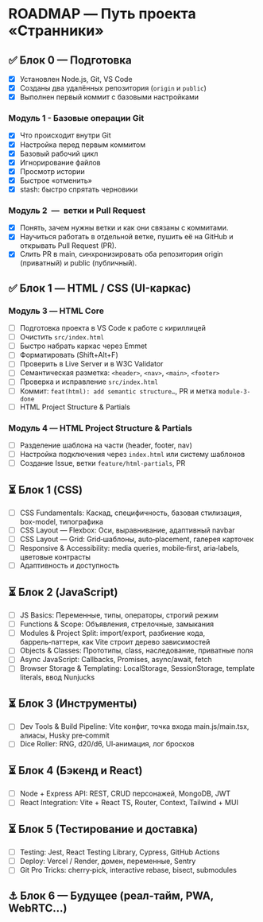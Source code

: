 # ROADMAP — Путь проекта «Странники»

## ✅ Блок 0 — Подготовка
- [x] Установлен Node.js, Git, VS Code
- [x] Созданы два удалённых репозитория (`origin` и `public`)
- [x] Выполнен первый коммит с базовыми настройками

### Модуль 1 - Базовые операции Git
- [x] Что происходит внутри Git
- [x] Настройка перед первым коммитом
- [x] Базовый рабочий цикл
- [x] Игнорирование файлов
- [x] Просмотр истории
- [x] Быстрое «отменить»
- [x] stash: быстро спрятать черновики

### Модуль 2 — ветки и Pull Request
- [x] Понять, зачем нужны ветки и как они связаны с коммитами.
- [x] Научиться работать в отдельной ветке, пушить её на GitHub и открывать Pull Request (PR).
- [x] Слить PR в main, синхронизировать оба репозитория origin (приватный) и public (публичный).

## ✅ Блок 1 — HTML / CSS (UI-каркас)

### Модуль 3 — HTML Core
- [ ] Подготовка проекта в VS Code к работе с кириллицей
- [ ] Очистить `src/index.html`
- [ ] Быстро набрать каркас через Emmet
- [ ] Форматировать (Shift+Alt+F)
- [ ] Проверить в Live Server и в W3C Validator
- [ ] Семантическая разметка: `<header>`, `<nav>`, `<main>`, `<footer>`
- [ ] Проверка и исправление `src/index.html`
- [ ] Коммит: `feat(html): add semantic structure…`, PR и метка `module-3-done`
- [ ] HTML Project Structure & Partials

### Модуль 4 — HTML Project Structure & Partials
- [ ] Разделение шаблона на части (header, footer, nav)
- [ ] Настройка подключения через `index.html` или систему шаблонов
- [ ] Создание Issue, ветки `feature/html-partials`, PR

## ⏳ Блок 1 (CSS)
- [ ] CSS Fundamentals: Каскад, специфичность, базовая стилизация, box-model, типографика
- [ ] CSS Layout — Flexbox: Оси, выравнивание, адаптивный navbar
- [ ] CSS Layout — Grid: Grid‑шаблоны, auto‑placement, галерея карточек
- [ ] Responsive & Accessibility: media queries, mobile‑first, aria‑labels, цветовые контрасты
- [ ] Адаптивность и доступность

## ⏳ Блок 2 (JavaScript)
- [ ] JS Basics: Переменные, типы, операторы, строгий режим
- [ ] Functions & Scope: Объявления, стрелочные, замыкания
- [ ] Modules & Project Split: import/export, разбиение кода, баррель‑паттерн, как Vite строит дерево зависимостей
- [ ] Objects & Classes: Прототипы, class, наследование, приватные поля
- [ ] Async JavaScript: Callbacks, Promises, async/await, fetch
- [ ] Browser Storage & Templating: LocalStorage, SessionStorage, template literals, ввод Nunjucks

## ⏳ Блок 3 (Инструменты)
- [ ] Dev Tools & Build Pipeline: Vite конфиг, точка входа main.js/main.tsx, алиасы, Husky pre‑commit
- [ ] Dice Roller: RNG, d20/d6, UI‑анимация, лог бросков

## ⏳ Блок 4 (Бэкенд и React)
- [ ] Node + Express API: REST, CRUD персонажей, MongoDB, JWT
- [ ] React Integration: Vite + React TS, Router, Context, Tailwind + MUI

## ⏳ Блок 5 (Тестирование и доставка)
- [ ] Testing: Jest, React Testing Library, Cypress, GitHub Actions
- [ ] Deploy: Vercel / Render, домен, переменные, Sentry
- [ ] Git Pro Tricks: cherry‑pick, interactive rebase, bisect, submodules

## ⚓ Блок 6 — Будущее (реал-тайм, PWA, WebRTC...)
